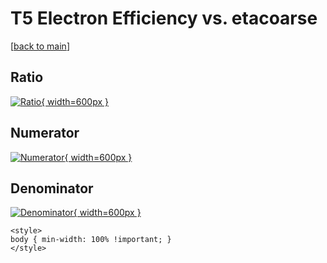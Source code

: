 # T5 Electron Efficiency vs. etacoarse

[[back to main](./)]



## Ratio

[![Ratio](../mtv/var/T5_11_eff_etacoarse.png){ width=600px }](../mtv/var/T5_11_eff_etacoarse.pdf)

## Numerator

[![Numerator](../mtv/num/T5_11_eff_etacoarse_num.png){ width=600px }](../mtv/num/T5_11_eff_etacoarse_num.pdf)

## Denominator

[![Denominator](../mtv/den/T5_11_eff_etacoarse_den.png){ width=600px }](../mtv/den/T5_11_eff_etacoarse_den.pdf)


``` {=html}
<style>
body { min-width: 100% !important; }
</style>
```
